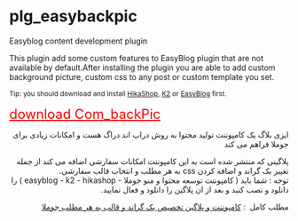 # plg_easybackpic
Easyblog content development plugin
<p class="p1" dir="ltr"><span class="s1">This plugin add some custom features to EasyBlog plugin that are not available by default.After installing the plugin you are able to add custom background picture, custom css to any post or custom template you set.</span></p>
<p class="p1" dir="ltr"><span style="font-size: 12.16px; line-height: 1.3em;">Tip: you should download and install </span><a style="font-size: 12.16px; line-height: 1.3em;" href="http://hikashop.com/" rel="alternate">HikaShop</a><span style="font-size: 12.16px; line-height: 1.3em;">, </span><a style="font-size: 12.16px; line-height: 1.3em;" href="http://www.joomlaworks.net/extensions/free/k2" rel="alternate">K2</a><span style="font-size: 12.16px; line-height: 1.3em;"> or </span><a style="font-size: 12.16px; line-height: 1.3em;" href="http://stackideas.com/easyblog" rel="alternate">EasyBlog</a><span style="font-size: 12.16px; line-height: 1.3em;"> first.</span></p>
<p class="p1" dir="ltr"><span style="color: #ff0000; font-size: 18pt;"><a style="color: #ff0000;" href="https://github.com/shahryarjb/com_backpic" rel="alternate">download Com_backPic</a></span></p>
<p class="p1" dir="rtl"><span class="s1">ایزی بلاگ یک کامپوننت تولید محتوا به روش دراپ اند دراگ هست و امکانات زیادی برای جوملا فراهم می کند</span></p>
<p dir="rtl">پلاگینی که منتشر شده است به این کامپوننت امکانات سفارشی اضافه می کند از جمله تغییر بک گراند و اضافه کردن css به هر مطلب و انتخاب قالب سفارشی.<br />توجه : شما باید ( کامپوننت توسعه محتوا و منو جوملا - easyblog - k2 - hikashop ) را دانلود و نصب کنید و بعد از ان پلاگین را دانلود و فعال نمایید.</p>
<p dir="rtl">مطلب کامل  : <a href="https://trangell.com/blog/56-%DA%A9%D8%A7%D9%85%D9%BE%D9%88%D9%86%D9%86%D8%AA-%D9%88-%D9%BE%D9%84%D8%A7%DA%AF%DB%8C%D9%86-%D8%AA%D8%AE%D8%B5%DB%8C%D8%B5-%D8%A8%DA%A9-%DA%AF%D8%B1%D8%A7%D9%86%D8%AF-%D8%A8%D9%87-%D9%87%D8%B1-%D9%85%D8%B7%D9%84%D8%A8-%D8%AC%D9%88%D9%85%D9%84%D8%A7">کامپوننت و پلاگین تخصیص بک گراند و قالب به هر مطلب جوملا</a> </p>
